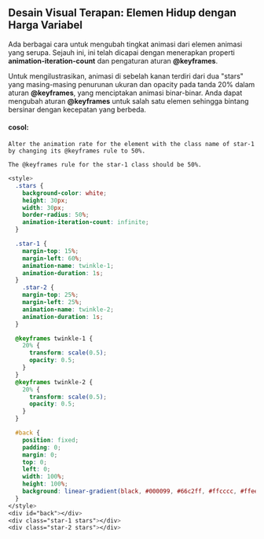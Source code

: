 ## Desain Visual Terapan: Elemen Hidup dengan Harga Variabel

Ada berbagai cara untuk mengubah tingkat animasi dari elemen animasi yang serupa. Sejauh ini, ini telah dicapai dengan menerapkan properti **animation-iteration-count** dan pengaturan aturan **@keyframes**.

Untuk mengilustrasikan, animasi di sebelah kanan terdiri dari dua "stars" yang masing-masing penurunan ukuran dan opacity pada tanda 20% dalam aturan **@keyframes**, yang menciptakan animasi binar-binar. Anda dapat mengubah aturan **@keyframes** untuk salah satu elemen sehingga bintang bersinar dengan kecepatan yang berbeda.

#### cosol:

```
Alter the animation rate for the element with the class name of star-1 
by changing its @keyframes rule to 50%.

The @keyframes rule for the star-1 class should be 50%.
```

```css
<style>
  .stars {
    background-color: white;
    height: 30px;
    width: 30px;
    border-radius: 50%;
    animation-iteration-count: infinite;
  }

  .star-1 {
    margin-top: 15%; 
    margin-left: 60%;
    animation-name: twinkle-1;
    animation-duration: 1s;
  }
    .star-2 {
    margin-top: 25%;
    margin-left: 25%;
    animation-name: twinkle-2;
    animation-duration: 1s;
  }

  @keyframes twinkle-1 {
    20% {
      transform: scale(0.5);
      opacity: 0.5;
    }
  }
  @keyframes twinkle-2 {
    20% {
      transform: scale(0.5);
      opacity: 0.5;
    }
  }

  #back {
    position: fixed;
    padding: 0;
    margin: 0;
    top: 0;
    left: 0;
    width: 100%;
    height: 100%;
    background: linear-gradient(black, #000099, #66c2ff, #ffcccc, #ffeee6);
  }
</style>
<div id="back"></div>
<div class="star-1 stars"></div>
<div class="star-2 stars"></div>
```



